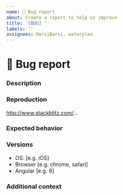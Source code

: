 ```yaml
---
name: 🐞 Bug report
about: Create a report to help us improve
title: '[BUG] '
labels: ''
assignees: MarsiBarsi, waterplea
---
```


# 🐞 Bug report

### Description

<!-- A clear and concise description of what the bug is -->

### Reproduction

<!-- Steps to reproduce or, preferably, a demo on StackBlitz or similar service -->

http://www.stackblitz.com/...

### Expected behavior

<!-- A clear and concise description of what you expected to happen -->

### Versions

-   OS: [e.g. iOS]
-   Browser [e.g. chrome, safari]
-   Angular [e.g. 8]

### Additional context

<!-- Add any other context about the problem here -->
